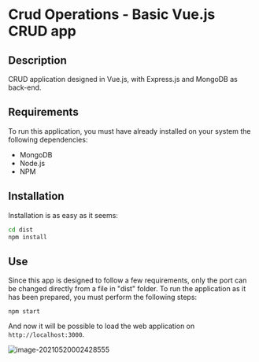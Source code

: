 # Crud Operations - Basic Vue.js CRUD app

## Description

CRUD application designed in Vue.js, with Express.js and MongoDB as back-end.

## Requirements

To run this application, you must have already installed on your system the following dependencies:

- MongoDB
- Node.js
- NPM

## Installation

Installation is as easy as it seems:

```bash
cd dist
npm install
```

## Use

Since this app is designed to follow a few requirements, only the port can be changed directly from a file in "dist" folder. To run the application as it has been prepared, you must perform the following steps:

```
npm start
```

And now it will be possible to load the web application on `http://localhost:3000`.

![image-20210520002428555](https://i.imgur.com/G2ruLCp.png)
